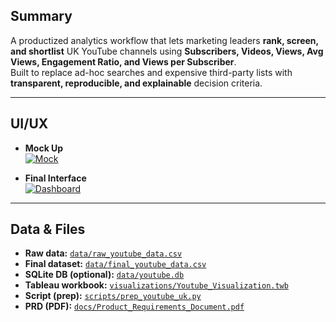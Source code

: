 
## Summary
A productized analytics workflow that lets marketing leaders **rank, screen, and shortlist** UK YouTube channels using **Subscribers, Videos, Views, Avg Views, Engagement Ratio, and Views per Subscriber**.  
Built to replace ad-hoc searches and expensive third-party lists with **transparent, reproducible, and explainable** decision criteria.

---

## UI/UX
- **Mock Up**  
[![Mock](images/dashboard_mock.png)](images/dashboard_mock.png)

- **Final Interface**  
[![Dashboard](images/dashboard.png)](images/dashboard.png)

---

## Data & Files
- **Raw data:** [`data/raw_youtube_data.csv`](data/raw_youtube_data.csv)  
- **Final dataset:** [`data/final_youtube_data.csv`](data/final_youtube_data.csv)  
- **SQLite DB (optional):** [`data/youtube.db`](data/youtube.db)  
- **Tableau workbook:** [`visualizations/Youtube_Visualization.twb`](visualizations/Youtube_Visualization.twb)  
- **Script (prep):** [`scripts/prep_youtube_uk.py`](scripts/prep_youtube_uk.py)  
- **PRD (PDF):** [`docs/Product_Requirements_Document.pdf`](docs/Product_Requirements_Document.pdf)

<!-- keep the rest of your README content ... -->
